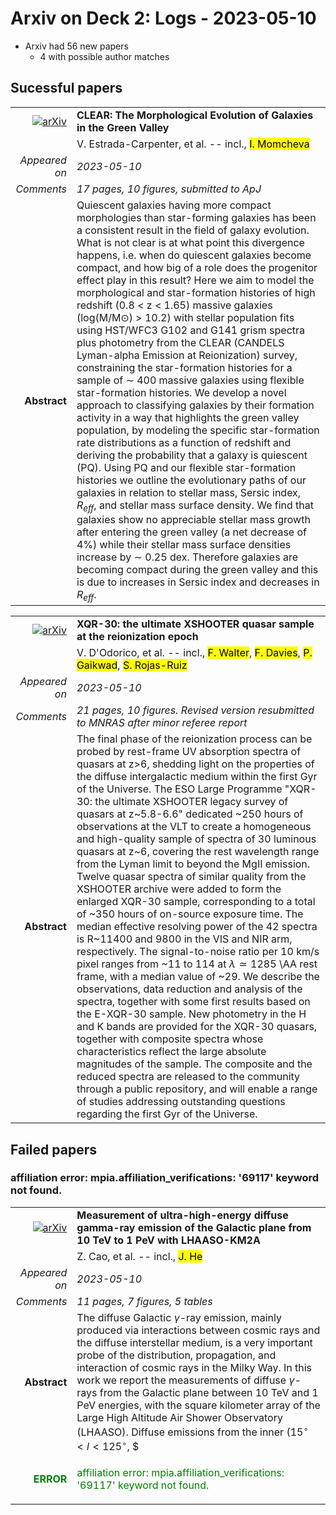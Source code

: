 # Arxiv on Deck 2: Logs - 2023-05-10

* Arxiv had 56 new papers
    * 4 with possible author matches

## Sucessful papers


|||
|---:|:---|
| [![arXiv](https://img.shields.io/badge/arXiv-arXiv:2305.04953-b31b1b.svg)](https://arxiv.org/abs/arXiv:2305.04953) | **CLEAR: The Morphological Evolution of Galaxies in the Green Valley**  |
|| V. Estrada-Carpenter, et al. -- incl., <mark>I. Momcheva</mark> |
|*Appeared on*| *2023-05-10*|
|*Comments*| *17 pages, 10 figures, submitted to ApJ*|
|**Abstract**| Quiescent galaxies having more compact morphologies than star-forming galaxies has been a consistent result in the field of galaxy evolution. What is not clear is at what point this divergence happens, i.e. when do quiescent galaxies become compact, and how big of a role does the progenitor effect play in this result? Here we aim to model the morphological and star-formation histories of high redshift (0.8 $<$ z $<$ 1.65) massive galaxies (log(M/M$\odot$) $>$ 10.2) with stellar population fits using HST/WFC3 G102 and G141 grism spectra plus photometry from the CLEAR (CANDELS Lyman-alpha Emission at Reionization) survey, constraining the star-formation histories for a sample of $\sim$ 400 massive galaxies using flexible star-formation histories. We develop a novel approach to classifying galaxies by their formation activity in a way that highlights the green valley population, by modeling the specific star-formation rate distributions as a function of redshift and deriving the probability that a galaxy is quiescent (PQ). Using PQ and our flexible star-formation histories we outline the evolutionary paths of our galaxies in relation to stellar mass, Sersic index, $R_{eff}$, and stellar mass surface density. We find that galaxies show no appreciable stellar mass growth after entering the green valley (a net decrease of 4$\%$) while their stellar mass surface densities increase by $\sim$ 0.25 dex. Therefore galaxies are becoming compact during the green valley and this is due to increases in Sersic index and decreases in $R_{eff}$. |


|||
|---:|:---|
| [![arXiv](https://img.shields.io/badge/arXiv-arXiv:2305.05053-b31b1b.svg)](https://arxiv.org/abs/arXiv:2305.05053) | **XQR-30: the ultimate XSHOOTER quasar sample at the reionization epoch**  |
|| V. D'Odorico, et al. -- incl., <mark>F. Walter</mark>, <mark>F. Davies</mark>, <mark>P. Gaikwad</mark>, <mark>S. Rojas-Ruiz</mark> |
|*Appeared on*| *2023-05-10*|
|*Comments*| *21 pages, 10 figures. Revised version resubmitted to MNRAS after minor referee report*|
|**Abstract**| The final phase of the reionization process can be probed by rest-frame UV absorption spectra of quasars at z>6, shedding light on the properties of the diffuse intergalactic medium within the first Gyr of the Universe. The ESO Large Programme "XQR-30: the ultimate XSHOOTER legacy survey of quasars at z~5.8-6.6" dedicated ~250 hours of observations at the VLT to create a homogeneous and high-quality sample of spectra of 30 luminous quasars at z~6, covering the rest wavelength range from the Lyman limit to beyond the MgII emission. Twelve quasar spectra of similar quality from the XSHOOTER archive were added to form the enlarged XQR-30 sample, corresponding to a total of ~350 hours of on-source exposure time. The median effective resolving power of the 42 spectra is R~11400 and 9800 in the VIS and NIR arm, respectively. The signal-to-noise ratio per 10 km/s pixel ranges from ~11 to 114 at $\lambda \simeq 1285$ \AA rest frame, with a median value of ~29. We describe the observations, data reduction and analysis of the spectra, together with some first results based on the E-XQR-30 sample. New photometry in the H and K bands are provided for the XQR-30 quasars, together with composite spectra whose characteristics reflect the large absolute magnitudes of the sample. The composite and the reduced spectra are released to the community through a public repository, and will enable a range of studies addressing outstanding questions regarding the first Gyr of the Universe. |

## Failed papers

### affiliation error: mpia.affiliation_verifications: '69117' keyword not found. 


|||
|---:|:---|
| [![arXiv](https://img.shields.io/badge/arXiv-arXiv:2305.05372-b31b1b.svg)](https://arxiv.org/abs/arXiv:2305.05372) | **Measurement of ultra-high-energy diffuse gamma-ray emission of the  Galactic plane from 10 TeV to 1 PeV with LHAASO-KM2A**  |
|| Z. Cao, et al. -- incl., <mark>J. He</mark> |
|*Appeared on*| *2023-05-10*|
|*Comments*| *11 pages, 7 figures, 5 tables*|
|**Abstract**| The diffuse Galactic $\gamma$-ray emission, mainly produced via interactions between cosmic rays and the diffuse interstellar medium, is a very important probe of the distribution, propagation, and interaction of cosmic rays in the Milky Way. In this work we report the measurements of diffuse $\gamma$-rays from the Galactic plane between 10 TeV and 1 PeV energies, with the square kilometer array of the Large High Altitude Air Shower Observatory (LHAASO). Diffuse emissions from the inner ($15^{\circ}<l<125^{\circ}$, $|b|<5^{\circ}$) and outer ($125^{\circ}<l<235^{\circ}$, $|b|<5^{\circ}$) Galactic plane are detected with $29.1\sigma$ and $12.7\sigma$ significance, respectively. The outer Galactic plane diffuse emission is detected for the first time in the very- to ultra-high-energy domain ($E>10$~TeV). The energy spectrum in the inner Galaxy regions can be described by a power-law function with an index of $-2.99\pm0.04$, which is different from the curved spectrum as expected from hadronic interactions between locally measured cosmic rays and the line-of-sight integrated gas content. Furthermore, the measured flux is higher by a factor of $\sim3$ than the prediction. A similar spectrum with an index of $-2.99\pm0.07$ is found in the outer Galaxy region, and the absolute flux for $10\lesssim E\lesssim60$ TeV is again higher than the prediction for hadronic cosmic ray interactions. The latitude distributions of the diffuse emission are consistent with the gas distribution, while the longitude distributions show slight deviation from the gas distribution. The LHAASO measurements imply that either additional emission sources exist or cosmic ray intensities have spatial variations. |
|<p style="color:green"> **ERROR** </p>| <p style="color:green">affiliation error: mpia.affiliation_verifications: '69117' keyword not found.</p> |

